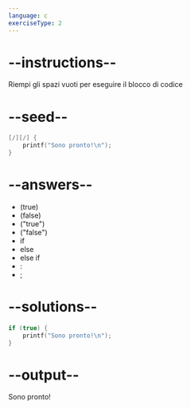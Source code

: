 ```yaml
---
language: c
exerciseType: 2
---
```


# --instructions--

Riempi gli spazi vuoti per eseguire il blocco di codice

# --seed--

```c
[/][/] {
    printf("Sono pronto!\n");
}
```

# --answers--

- (true)
- (false)
- ("true")
- ("false")
- if 
- else 
- else if 
- :
- ;

# --solutions--

```c
if (true) {
    printf("Sono pronto!\n");
}
```

# --output--

Sono pronto!

